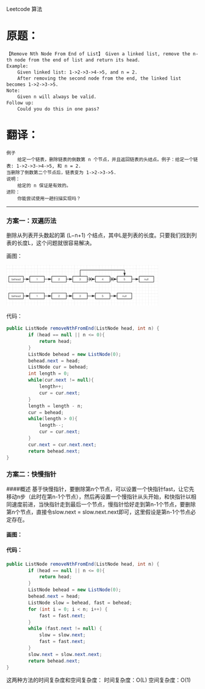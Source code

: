 Leetcode 算法


# 原题： 

	【Remove Nth Node From End of List】 Given a linked list, remove the n-th node from the end of list and return its head.
	Example:
		Given linked list: 1->2->3->4->5, and n = 2.
		After removing the second node from the end, the linked list becomes 1->2->3->5.
	Note:
		Given n will always be valid.
	Follow up:
		Could you do this in one pass?



# 翻译：

	例子
		给定一个链表，删除链表的倒数第 n 个节点，并且返回链表的头结点。例子：给定一个链表: 1->2->3->4->5, 和 n = 2.
	当删除了倒数第二个节点后，链表变为 1->2->3->5.
	说明：
		给定的 n 保证是有效的。
	进阶：
		你能尝试使用一趟扫描实现吗？


-------------------------
### 方案一：双遍历法
删除从列表开头数起的第 (L−n+1) 个结点，其中L是列表的长度。只要我们找到列表的长度L，这个问题就很容易解决。

画图：
  
  ![](../../res/Leetcode24/1.png)

代码：

```java   
public ListNode removeNthFromEnd(ListNode head, int n) {
        if (head == null || n <= 0){
            return head;
        }
        ListNode behead = new ListNode(0);
        behead.next = head;
        ListNode cur = behead;
        int length = 0;
        while(cur.next != null){
            length++;
            cur = cur.next;
        }
        length = length - n; 
        cur = behead;
        while(length > 0){
            length--;
            cur = cur.next;
        }
        cur.next = cur.next.next;
        return behead.next;
}

```  
 
### 方案二：快慢指针
####概述
基于快慢指针，要删除第n个节点，可以设置一个快指针fast，让它先移动n步（此时在第n-1个节点），然后再设置一个慢指针从头开始，和快指针以相同速度前进，当快指针走到最后一个节点，慢指针恰好走到第n-1个节点，要删除第n个节点，直接令slow.next = slow.next.next即可，这里假设是第n-1个节点必定存在。
#### 画图：

#### 代码：

```java   
public ListNode removeNthFromEnd(ListNode head, int n) {
        if (head == null || n <= 0){
            return head;
        }
        ListNode behead = new ListNode(0);
        behead.next = head;
        ListNode slow = behead, fast = behead;
        for (int i = 0; i < n; i++) {
            fast = fast.next;
        }
        while (fast.next != null) {
            slow = slow.next;
            fast = fast.next;
        }
        slow.next = slow.next.next;
        return behead.next;
}
```   


这两种方法的时间复杂度和空间复杂度：
时间复杂度：O(L)
空间复杂度：O(1)
